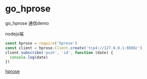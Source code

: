 # go_hprose
go_hprose 通信demo

nodejs端
```js
const hprose = require('hprose')
const client = hprose.Client.create('tcp4://127.0.0.1:8888/')
client.subscribe('push', 'id', function (date) {
  console.log(date)
})
```

[hprose](https://github.com/hprose/hprose-nodejs/wiki/%E6%8E%A8%E9%80%81%E6%9C%8D%E5%8A%A1)